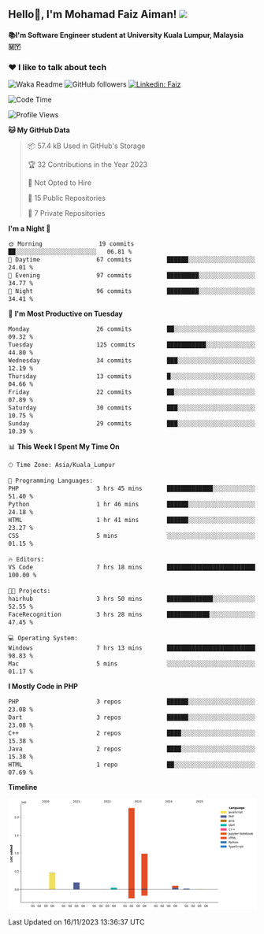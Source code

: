 <h2> Hello👋, I'm Mohamad Faiz Aiman! <img src="https://media.giphy.com/media/12oufCB0MyZ1Go/giphy.gif" width="50"></h2>

#### 📚I'm Software Engineer student at University Kuala Lumpur, Malaysia 🇲🇾
###  ❤️ I like to talk about tech 


![Waka Readme](https://github.com/anmol098/anmol098/workflows/Waka%20Readme/badge.svg)
![GitHub followers](https://img.shields.io/github/followers/faizaiman?label=Follow&style=social)
[![Linkedin: Faiz](https://img.shields.io/badge/-Faiz-blue?style=flat-square&logo=Linkedin&logoColor=white&link=https://www.linkedin.com/in/mohamad-faiz-aiman-623747192/)](https://www.linkedin.com/in/mohamad-faiz-aiman-623747192/)

<!--START_SECTION:waka-->
![Code Time](http://img.shields.io/badge/Code%20Time-169%20hrs%2011%20mins-blue)

![Profile Views](http://img.shields.io/badge/Profile%20Views-0-blue)

**🐱 My GitHub Data** 

> 📦 57.4 kB Used in GitHub's Storage 
 > 
> 🏆 32 Contributions in the Year 2023
 > 
> 🚫 Not Opted to Hire
 > 
> 📜 15 Public Repositories 
 > 
> 🔑 7 Private Repositories 
 > 
**I'm a Night 🦉** 

```text
🌞 Morning                19 commits          ██░░░░░░░░░░░░░░░░░░░░░░░   06.81 % 
🌆 Daytime                67 commits          ██████░░░░░░░░░░░░░░░░░░░   24.01 % 
🌃 Evening                97 commits          █████████░░░░░░░░░░░░░░░░   34.77 % 
🌙 Night                  96 commits          █████████░░░░░░░░░░░░░░░░   34.41 % 
```
📅 **I'm Most Productive on Tuesday** 

```text
Monday                   26 commits          ██░░░░░░░░░░░░░░░░░░░░░░░   09.32 % 
Tuesday                  125 commits         ███████████░░░░░░░░░░░░░░   44.80 % 
Wednesday                34 commits          ███░░░░░░░░░░░░░░░░░░░░░░   12.19 % 
Thursday                 13 commits          █░░░░░░░░░░░░░░░░░░░░░░░░   04.66 % 
Friday                   22 commits          ██░░░░░░░░░░░░░░░░░░░░░░░   07.89 % 
Saturday                 30 commits          ███░░░░░░░░░░░░░░░░░░░░░░   10.75 % 
Sunday                   29 commits          ███░░░░░░░░░░░░░░░░░░░░░░   10.39 % 
```


📊 **This Week I Spent My Time On** 

```text
🕑︎ Time Zone: Asia/Kuala_Lumpur

💬 Programming Languages: 
PHP                      3 hrs 45 mins       █████████████░░░░░░░░░░░░   51.40 % 
Python                   1 hr 46 mins        ██████░░░░░░░░░░░░░░░░░░░   24.18 % 
HTML                     1 hr 41 mins        ██████░░░░░░░░░░░░░░░░░░░   23.27 % 
CSS                      5 mins              ░░░░░░░░░░░░░░░░░░░░░░░░░   01.15 % 

🔥 Editors: 
VS Code                  7 hrs 18 mins       █████████████████████████   100.00 % 

🐱‍💻 Projects: 
hairhub                  3 hrs 50 mins       █████████████░░░░░░░░░░░░   52.55 % 
FaceRecognition          3 hrs 28 mins       ████████████░░░░░░░░░░░░░   47.45 % 

💻 Operating System: 
Windows                  7 hrs 13 mins       █████████████████████████   98.83 % 
Mac                      5 mins              ░░░░░░░░░░░░░░░░░░░░░░░░░   01.17 % 
```

**I Mostly Code in PHP** 

```text
PHP                      3 repos             ██████░░░░░░░░░░░░░░░░░░░   23.08 % 
Dart                     3 repos             ██████░░░░░░░░░░░░░░░░░░░   23.08 % 
C++                      2 repos             ████░░░░░░░░░░░░░░░░░░░░░   15.38 % 
Java                     2 repos             ████░░░░░░░░░░░░░░░░░░░░░   15.38 % 
HTML                     1 repo              ██░░░░░░░░░░░░░░░░░░░░░░░   07.69 % 
```



**Timeline**

![Lines of Code chart](https://raw.githubusercontent.com/faizaiman/faizaiman/main/assets/bar_graph.png)


 Last Updated on 16/11/2023 13:36:37 UTC
<!--END_SECTION:waka-->
